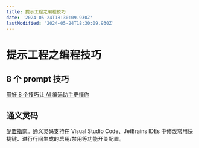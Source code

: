 ```yaml
---
title: 提示工程之编程技巧
date: '2024-05-24T18:30:09.930Z'
lastModified: '2024-05-24T18:30:09.930Z'
---
```

# 提示工程之编程技巧

## 8 个 prompt 技巧

[⽤好 8 个技巧让 AI 编码助⼿更懂你](https://edu.aliyun.com/course/3125000/lesson/342330169)

## 通义灵码

[配置指南](https://help.aliyun.com/document_detail/2593036.html)。通义灵码支持在 Visual Studio Code、JetBrains IDEs 中修改常用快捷键、进行行间生成的启用/禁用等功能开关配置。
